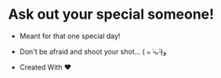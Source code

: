 # Ask out your special someone!

- Meant for that one special day!
  
- Don't be afraid and shoot your shot... ( ๑ ˃̵ᴗ˂̵)و

- Created With ❤️
